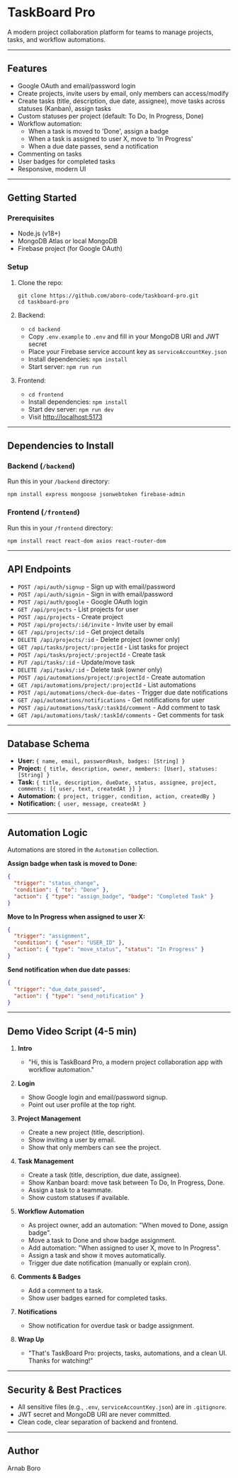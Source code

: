 # TaskBoard Pro

A modern project collaboration platform for teams to manage projects, tasks, and workflow automations.

---

## Features

- Google OAuth and email/password login
- Create projects, invite users by email, only members can access/modify
- Create tasks (title, description, due date, assignee), move tasks across statuses (Kanban), assign tasks
- Custom statuses per project (default: To Do, In Progress, Done)
- Workflow automation:
  - When a task is moved to 'Done', assign a badge
  - When a task is assigned to user X, move to 'In Progress'
  - When a due date passes, send a notification
- Commenting on tasks
- User badges for completed tasks
- Responsive, modern UI

---

## Getting Started

### Prerequisites

- Node.js (v18+)
- MongoDB Atlas or local MongoDB
- Firebase project (for Google OAuth)

### Setup

1. Clone the repo:
   ```
   git clone https://github.com/aboro-code/taskboard-pro.git
   cd taskboard-pro
   ```

2. Backend:
   - `cd backend`
   - Copy `.env.example` to `.env` and fill in your MongoDB URI and JWT secret
   - Place your Firebase service account key as `serviceAccountKey.json`
   - Install dependencies: `npm install`
   - Start server: `npm run run`

3. Frontend:
   - `cd frontend`
   - Install dependencies: `npm install`
   - Start dev server: `npm run dev`
   - Visit [http://localhost:5173](http://localhost:5173)

---

## Dependencies to Install

### Backend (`/backend`)

Run this in your `/backend` directory:
```
npm install express mongoose jsonwebtoken firebase-admin
```

### Frontend (`/frontend`)

Run this in your `/frontend` directory:
```
npm install react react-dom axios react-router-dom
```

---

## API Endpoints

- `POST /api/auth/signup` - Sign up with email/password
- `POST /api/auth/signin` - Sign in with email/password
- `POST /api/auth/google` - Google OAuth login
- `GET /api/projects` - List projects for user
- `POST /api/projects` - Create project
- `POST /api/projects/:id/invite` - Invite user by email
- `GET /api/projects/:id` - Get project details
- `DELETE /api/projects/:id` - Delete project (owner only)
- `GET /api/tasks/project/:projectId` - List tasks for project
- `POST /api/tasks/project/:projectId` - Create task
- `PUT /api/tasks/:id` - Update/move task
- `DELETE /api/tasks/:id` - Delete task (owner only)
- `POST /api/automations/project/:projectId` - Create automation
- `GET /api/automations/project/:projectId` - List automations
- `POST /api/automations/check-due-dates` - Trigger due date notifications
- `GET /api/automations/notifications` - Get notifications for user
- `POST /api/automations/task/:taskId/comment` - Add comment to task
- `GET /api/automations/task/:taskId/comments` - Get comments for task

---

## Database Schema

- **User:** `{ name, email, passwordHash, badges: [String] }`
- **Project:** `{ title, description, owner, members: [User], statuses: [String] }`
- **Task:** `{ title, description, dueDate, status, assignee, project, comments: [{ user, text, createdAt }] }`
- **Automation:** `{ project, trigger, condition, action, createdBy }`
- **Notification:** `{ user, message, createdAt }`

---

## Automation Logic

Automations are stored in the `Automation` collection.

**Assign badge when task is moved to Done:**
```json
{
  "trigger": "status_change",
  "condition": { "to": "Done" },
  "action": { "type": "assign_badge", "badge": "Completed Task" }
}
```

**Move to In Progress when assigned to user X:**
```json
{
  "trigger": "assignment",
  "condition": { "user": "USER_ID" },
  "action": { "type": "move_status", "status": "In Progress" }
}
```

**Send notification when due date passes:**
```json
{
  "trigger": "due_date_passed",
  "action": { "type": "send_notification" }
}
```

---

## Demo Video Script (4-5 min)

1. **Intro**
   - "Hi, this is TaskBoard Pro, a modern project collaboration app with workflow automation."

2. **Login**
   - Show Google login and email/password signup.
   - Point out user profile at the top right.

3. **Project Management**
   - Create a new project (title, description).
   - Show inviting a user by email.
   - Show that only members can see the project.

4. **Task Management**
   - Create a task (title, description, due date, assignee).
   - Show Kanban board: move task between To Do, In Progress, Done.
   - Assign a task to a teammate.
   - Show custom statuses if available.

5. **Workflow Automation**
   - As project owner, add an automation: "When moved to Done, assign badge".
   - Move a task to Done and show badge assignment.
   - Add automation: "When assigned to user X, move to In Progress".
   - Assign a task and show it moves automatically.
   - Trigger due date notification (manually or explain cron).

6. **Comments & Badges**
   - Add a comment to a task.
   - Show user badges earned for completed tasks.

7. **Notifications**
   - Show notification for overdue task or badge assignment.

8. **Wrap Up**
   - "That's TaskBoard Pro: projects, tasks, automations, and a clean UI. Thanks for watching!"

---

## Security & Best Practices

- All sensitive files (e.g., `.env`, `serviceAccountKey.json`) are in `.gitignore`.
- JWT secret and MongoDB URI are never committed.
- Clean code, clear separation of backend and frontend.

---

## Author

Arnab Boro
